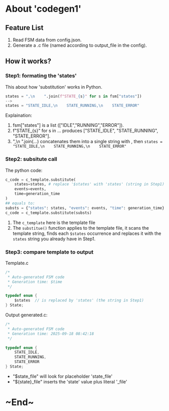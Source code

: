 # About 'codegen1'

## Feature List

1. Read FSM data from config.json.
1. Generate a .c file (named according to output_file in the config).

## How it works?

### Step1: formating the 'states'

This about how 'substitution' works in Python.

```py
states = ",\n    ".join(f"STATE_{s}" for s in fsm["states"])
-->
states = "STATE_IDLE,\n    STATE_RUNNING,\n    STATE_ERROR"
```
Explaination: 

1. fsm["states"] is a list (["IDLE","RUNNING","ERROR"]).
2. f"STATE_{s}" for s in ... produces ["STATE_IDLE", "STATE_RUNNING", "STATE_ERROR"].
3. ",\n ".join(...) concatenates them into a single string with , then `states = "STATE_IDLE,\n    STATE_RUNNING,\n    STATE_ERROR"`

### Step2: subsitute call

The python code:
```py
c_code = c_template.substitute(
    states=states, # replace '$states' with 'states' (string in Step1)
    events=events,
    time=generation_time
)
## equals to:
substs = {"states": states, "events": events, "time": generation_time}
c_code = c_template.substitute(substs)
```
1. The `c_template` here is the template file
2. The `substitue()` function applies to the template file, it scans the template string, finds each `$states` occurrence and replaces it with the `states` string you already have in Step1.

### Step3: compare template to output
Template.c
```c
/* 
 * Auto-generated FSM code
 * Generation time: $time
 */

typedef enum {
    $states  // is replaced by 'states' (the string in Step1)
} State;
```

Output generated.c:
```c
/* 
 * Auto-generated FSM code
 * Generation time: 2025-09-18 08:42:18
 */

typedef enum {
    STATE_IDLE,
    STATE_RUNNING,
    STATE_ERROR
} State;

```

- "$state_file" will look for placeholder 'state_file'
- "${state}_file" inserts the 'state' value plus literal '_file'


# ~End~